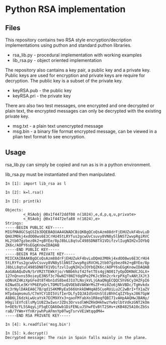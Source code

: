 # Python RSA implementation

## Files

This repository contains two RSA style encryption/decription implementations using puthon and standard puthon libraries.

  - rsa_lib.py - procedural implementation with working examples
  - lib_rsa.py - object oriented implementation 

The repository also cantains a key pair, a public key and a private key. Public keys are used for encryption and private keys are require for decryption. The public key is a subset of the private key. 

  - keyRSA.pub - the public key
  - keyRSA.pri - the private key
  
There aro also two test messages, one encrypted and one decrypted or plain text, the encrypted messages can only be decrypted with the existing private key.

  - msg.txt - a plain text unencrypted message
  - msg.bin -  a binary file format encrypted message, can be viewed in a plian text format to see encryption.
  
## Usage
  
rsa_lib.py can simply be copied and run as is in a python environment. 
  
lib_rsa.py must be instantiated and then manipulated.

```ipython
In [1]: import lib_rsa as l

In [2]: k=l.rsa()

In [3]: print(k)

Objects:
        <_RSAobj @0x1f4472ddf08 n(1024),e,d,p,q,u,private>
        <_RSAobj @0x1f4472efa88 n(1024),e>
Strings:
-----BEGIN PUBLIC KEY-----
MIGfMA0GCSqGSIb3DQEBAQUAA4GNADCBiQKBgQCoQsAzm88drFjEHUZukF4bvLuD
QmUJM0kj4xdOO8ws6E3CrHU45tLRYfus2gcwUvCsuvy8VN8y5lbNST2wvpRgiRVC
HL2tb07gzbez0k2+gBYEe/8pJ8bLL8qtuC498SDN8TX1VDifzvlIugNIH2xIOYbQ
ZK6c/AOPY6sEGgKnowIDAQAB
-----END PUBLIC KEY-----
-----BEGIN RSA PRIVATE KEY-----
MIICXAIBAAKBgQCoQsAzm88drFjEHUZukF4bvLuDQmUJM0kj4xdOO8ws6E3CrHU4
5tLRYfus2gcwUvCsuvy8VN8y5lbNST2wvpRgiRVCHL2tb07gzbez0k2+gBYEe/8p
J8bLL8qtuC498SDN8TX1VDifzvlIugNIH2xIOYbQZK6c/AOPY6sEGgKnowIDAQAB
AoGAbAQuDvN/SrVRZtTEWkYjo/rNBb6hzf42fetTEs4gjNO017yOpDDKNdCJGLX+
127nQnvns59oieyE3NSf3c76wNIY8NIYdqOPe2PKJc99n2crkrpPXgTvANtJXJt3
oDNsKZ4KzXpGFedt8T4bn1dS8bedJ1U7LNojkVLjGAaQNgECQQC5hV6Cy3HZFpI6
6INwd3Le3KrYP6EFpOrLTOMUTSuQVOEb8VAKWrMsZF+Hi0Zo6jNkVBDc/TgHvkdx
Kc3rNylDAkEA6C7B/qd1S4KMRyEa566UnkkDWHqA85CuoRUiLu2C2wBrI+fX1aZV
HTpdaqmsmuS/C7mYCY1DI5VifIerDLfyIQJAIdSnUnSlEzBhhCqIZYbyxJ867GpW
A8B6LI6dzkLwUcaYsk7ECM9XYx3+qaoFMfabXo1R8eqfQBI71vAHpAAQHwJBANy/
H9gilEVfcElsMy1U8Z3wIwsrJZDs3OrvsdlWHZRkOHkhwzYw9zlbtVdkzGNT2kOm
h+OE9/FL5SAqyLjF5qECQA6Owb1DiFENLuJ5hwFEvBtT2SHv+zKB4825A10cZbSs
raB/7YWm+YfnKrywhPuAFmnYp0TwgTsrvVEiWtqqdM4=
-----END RSA PRIVATE KEY-----

In [4]: k.readfile('msg.bin')

In [5]: k.decrypt()
Decrypted message: The rain in Spain falls mainly in the plane.
```


